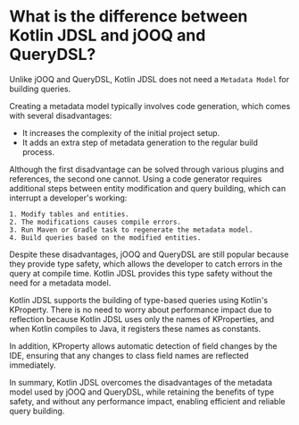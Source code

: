 # What is the difference between Kotlin JDSL and jOOQ and QueryDSL?

Unlike jOOQ and QueryDSL, Kotlin JDSL does not need a `Metadata Model` for building queries.

Creating a metadata model typically involves code generation, which comes with several disadvantages:

- It increases the complexity of the initial project setup.
- It adds an extra step of metadata generation to the regular build process.

Although the first disadvantage can be solved through various plugins and references, the second one cannot. Using a code generator requires additional steps between entity modification and query building, which can interrupt a developer's working:

```
1. Modify tables and entities.
2. The modifications causes compile errors.
3. Run Maven or Gradle task to regenerate the metadata model.
4. Build queries based on the modified entities.
```

Despite these disadvantages, jOOQ and QueryDSL are still popular because they provide type safety, which allows the developer to catch errors in the query at compile time. Kotlin JDSL provides this type safety without the need for a metadata model.

Kotlin JDSL supports the building of type-based queries using Kotlin's KProperty. There is no need to worry about performance impact due to reflection because Kotlin JDSL uses only the names of KProperties, and when Kotlin compiles to Java, it registers these names as constants.

In addition, KProperty allows automatic detection of field changes by the IDE, ensuring that any changes to class field names are reflected immediately.

In summary, Kotlin JDSL overcomes the disadvantages of the metadata model used by jOOQ and QueryDSL, while retaining the benefits of type safety, and without any performance impact, enabling efficient and reliable query building.
